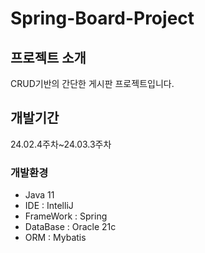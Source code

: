 # Spring-Board-Project 

## 프로젝트 소개
CRUD기반의 간단한 게시판 프로젝트입니다.

## 개발기간 
24.02.4주차~24.03.3주차

### 개발환경

- Java 11
- IDE : IntelliJ
- FrameWork : Spring
- DataBase : Oracle 21c
- ORM : Mybatis

